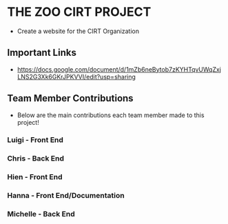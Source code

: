 # THE ZOO CIRT PROJECT
- Create a website for the CIRT Organization

## Important Links
- https://docs.google.com/document/d/1mZb6neBytob7zKYHTqvUWqZxjLNS2G3Xk6GKrJPKVVI/edit?usp=sharing
## Team Member Contributions
- Below are the main contributions each team member made to this project!

### Luigi - Front End

### Chris - Back End

### Hien - Front End

### Hanna - Front End/Documentation

### Michelle - Back End